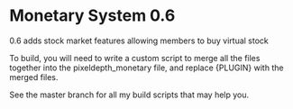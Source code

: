 Monetary System 0.6
===================

0.6 adds stock market features allowing members to buy virtual stock

To build, you will need to write a custom script to merge all the files together into the pixeldepth_monetary file, and replace {PLUGIN} with the merged files.

See the master branch for all my build scripts that may help you.